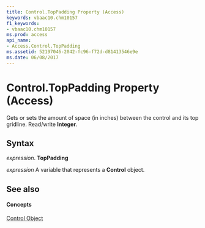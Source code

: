 ```yaml
---
title: Control.TopPadding Property (Access)
keywords: vbaac10.chm10157
f1_keywords:
- vbaac10.chm10157
ms.prod: access
api_name:
- Access.Control.TopPadding
ms.assetid: 52197046-2042-fc96-f72d-d81413546e9e
ms.date: 06/08/2017
---
```



# Control.TopPadding Property (Access)

Gets or sets the amount of space (in inches) between the control and its top gridline. Read/write **Integer**.


## Syntax

 _expression_. **TopPadding**

 _expression_ A variable that represents a **Control** object.


## See also


#### Concepts


[Control Object](control-object-access.md)

